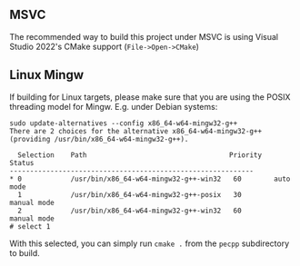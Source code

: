 ## MSVC

The recommended way to build this project under MSVC is using Visual Studio 2022's CMake support (`File->Open->CMake`)

## Linux Mingw

If building for Linux targets, please make sure that you are using the POSIX threading model for Mingw. E.g. under Debian systems:

```
sudo update-alternatives --config x86_64-w64-mingw32-g++
There are 2 choices for the alternative x86_64-w64-mingw32-g++ (providing /usr/bin/x86_64-w64-mingw32-g++).

  Selection    Path                                   Priority   Status
------------------------------------------------------------
* 0            /usr/bin/x86_64-w64-mingw32-g++-win32   60        auto mode
  1            /usr/bin/x86_64-w64-mingw32-g++-posix   30        manual mode
  2            /usr/bin/x86_64-w64-mingw32-g++-win32   60        manual mode
# select 1
```

With this selected, you can simply run `cmake .` from the `pecpp` subdirectory to build.
